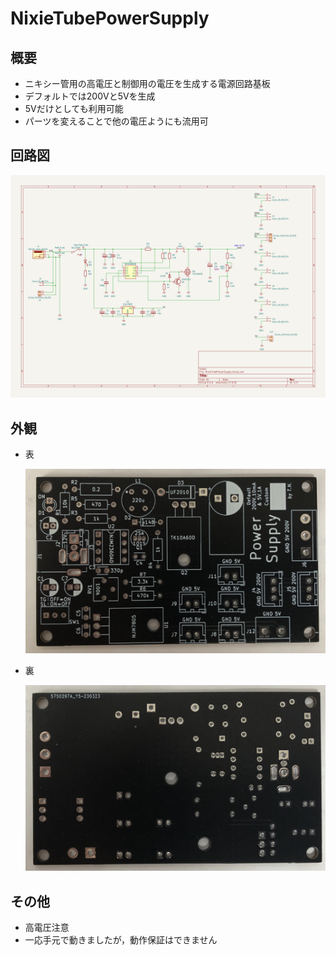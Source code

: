 # NixieTubePowerSupply

## 概要

* ニキシー管用の高電圧と制御用の電圧を生成する電源回路基板
* デフォルトでは200Vと5Vを生成
* 5Vだけとしても利用可能
* パーツを変えることで他の電圧ようにも流用可

## 回路図

![回路図](img/回路図.png)

## 外観

* 表
  
    ![基板表](img/電源基板_表.jpg)

* 裏

    ![基板裏](img/電源基板_裏.jpg)

## その他

* 高電圧注意
* 一応手元で動きましたが，動作保証はできません
